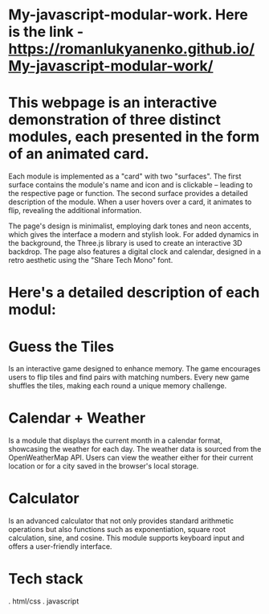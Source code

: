 # My-javascript-modular-work. Here is the link - https://romanlukyanenko.github.io/My-javascript-modular-work/

# This webpage is an interactive demonstration of three distinct modules, each presented in the form of an animated card.

Each module is implemented as a "card" with two "surfaces". The first surface contains the module's name and icon and is clickable – leading to the respective page or function. The second surface provides a detailed description of the module. When a user hovers over a card, it animates to flip, revealing the additional information.

The page's design is minimalist, employing dark tones and neon accents, which gives the interface a modern and stylish look. For added dynamics in the background, the Three.js library is used to create an interactive 3D backdrop. The page also features a digital clock and calendar, designed in a retro aesthetic using the "Share Tech Mono" font.

# Here's a detailed description of each modul: 

# Guess the Tiles
Is an interactive game designed to enhance memory. The game encourages users to flip tiles and find pairs with matching numbers. Every new game shuffles the tiles, making each round a unique memory challenge.

# Calendar + Weather 
Is a module that displays the current month in a calendar format, showcasing the weather for each day. The weather data is sourced from the OpenWeatherMap API. Users can view the weather either for their current location or for a city saved in the browser's local storage.

# Calculator 
Is an advanced calculator that not only provides standard arithmetic operations but also functions such as exponentiation, square root calculation, sine, and cosine. This module supports keyboard input and offers a user-friendly interface.

# Tech stack
. html/css
. javascript

